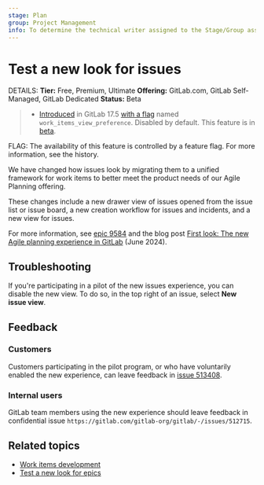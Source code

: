 ```yaml
---
stage: Plan
group: Project Management
info: To determine the technical writer assigned to the Stage/Group associated with this page, see https://handbook.gitlab.com/handbook/product/ux/technical-writing/#assignments
---
```


# Test a new look for issues

DETAILS:
**Tier:** Free, Premium, Ultimate
**Offering:** GitLab.com, GitLab Self-Managed, GitLab Dedicated
**Status:** Beta

> - [Introduced](https://gitlab.com/groups/gitlab-org/-/epics/9584) in GitLab 17.5 [with a flag](../../../administration/feature_flags.md) named `work_items_view_preference`. Disabled by default. This feature is in [beta](../../../policy/development_stages_support.md#beta).

FLAG:
The availability of this feature is controlled by a feature flag.
For more information, see the history.

<!-- When issues as work items are generally available and `work_items_view_preference` flag is removed,
incorporate this content into issues/index.md or managing_issues.md and redirect this page there -->

We have changed how issues look by migrating them to a unified framework for work items to better
meet the product needs of our Agile Planning offering.

These changes include a new drawer view of issues opened from the issue list or issue board, a new creation workflow for issues and incidents, and a new view for issues.

For more information, see [epic 9584](https://gitlab.com/groups/gitlab-org/-/epics/9584) and the
blog post
[First look: The new Agile planning experience in GitLab](https://about.gitlab.com/blog/2024/06/18/first-look-the-new-agile-planning-experience-in-gitlab/) (June 2024).

## Troubleshooting

If you're participating in a pilot of the new issues experience, you can disable the new view.
To do so, in the top right of an issue, select **New issue view**.

## Feedback

### Customers

Customers participating in the pilot program, or who have voluntarily enabled the new experience, can leave feedback in [issue 513408](https://gitlab.com/gitlab-org/gitlab/-/issues/513408).

### Internal users

GitLab team members using the new experience should leave feedback in confidential issue
`https://gitlab.com/gitlab-org/gitlab/-/issues/512715`.

## Related topics

- [Work items development](../../../development/work_items.md)
- [Test a new look for epics](../../group/epics/epic_work_items.md)
